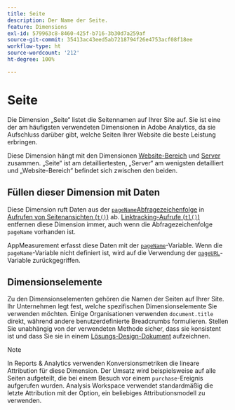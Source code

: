 ```yaml
---
title: Seite
description: Der Name der Seite.
feature: Dimensions
exl-id: 579963c8-8460-425f-b716-3b30d7a259af
source-git-commit: 35413ac43eed5ab7218794f26e4753acf08f18ee
workflow-type: ht
source-wordcount: '212'
ht-degree: 100%

---
```


# Seite

Die Dimension „Seite“ listet die Seitennamen auf Ihrer Site auf. Sie ist eine der am häufigsten verwendeten Dimensionen in Adobe Analytics, da sie Aufschluss darüber gibt, welche Seiten Ihrer Website die beste Leistung erbringen.

Diese Dimension hängt mit den Dimensionen [Website-Bereich](site-section.md) und [Server](server.md) zusammen. „Seite“ ist am detailliertesten, „Server“ am wenigsten detailliert und „Website-Bereich“ befindet sich zwischen den beiden.

## Füllen dieser Dimension mit Daten

Diese Dimension ruft Daten aus der [`pageName`Abfragezeichenfolge](/help/implement/validate/query-parameters.md) in [Aufrufen von Seitenansichten (`t()`)](/help/implement/vars/functions/t-method.md) ab. [Linktracking-Aufrufe (`tl()`)](/help/implement/vars/functions/tl-method.md) entfernen diese Dimension immer, auch wenn die Abfragezeichenfolge `pageName` vorhanden ist.

AppMeasurement erfasst diese Daten mit der [`pageName`](/help/implement/vars/page-vars/pagename.md)-Variable. Wenn die `pageName`-Variable nicht definiert ist, wird auf die Verwendung der [`pageURL`](/help/implement/vars/page-vars/pageurl.md)-Variable zurückgegriffen.

## Dimensionselemente

Zu den Dimensionselementen gehören die Namen der Seiten auf Ihrer Site. Ihr Unternehmen legt fest, welche spezifischen Dimensionselemente Sie verwenden möchten. Einige Organisationen verwenden `document.title` direkt, während andere benutzerdefinierte Breadcrumbs formulieren. Stellen Sie unabhängig von der verwendeten Methode sicher, dass sie konsistent ist und dass Sie sie in einem [Lösungs-Design-Dokument](/help/implement/prepare/solution-design.md) aufzeichnen.

>[!NOTE]
>
>In Reports &amp; Analytics verwenden Konversionsmetriken die lineare Attribution für diese Dimension. Der Umsatz wird beispielsweise auf alle Seiten aufgeteilt, die bei einem Besuch vor einem `purchase`-Ereignis aufgerufen wurden. Analysis Workspace verwendet standardmäßig die letzte Attribution mit der Option, ein beliebiges Attributionsmodell zu verwenden.
